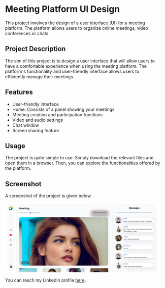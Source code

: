 # Meeting Platform UI Design

This project involves the design of a user interface (UI) for a meeting platform. The platform allows users to organize online meetings, video conferences or chats.

## Project Description

The aim of this project is to design a user interface that will allow users to have a comfortable experience when using the meeting platform. The platform's functionality and user-friendly interface allows users to efficiently manage their meetings.

## Features

- User-friendly interface
- Home: Consists of a panel showing your meetings
- Meeting creation and participation functions
- Video and audio settings
- Chat window
- Screen sharing feature

## Usage

The project is quite simple to use. Simply download the relevant files and open them in a browser. Then, you can explore the functionalities offered by the platform.

## Screenshot
A screenshot of the project is given below.

![screenshot](screenshot.png)

You can reach my LinkedIn profile [here](https://www.linkedin.com/in/enesseri).